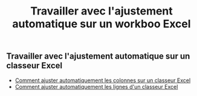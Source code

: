﻿---
title: Travailler avec l'ajustement automatique sur un workboo Excel
second_title: Aspose.Cells Cloud Documen
linktitle: Autofi
type: docs
url: /fr/workbook/autofit/
keywords: Autofit rows and columns on an Excel workbook
description: Aspose.Cells Cloud REST API prend en charge l'ajustement automatique des lignes et des colonnes sur un classeur Excel. Le SDK prend en charge différents types de langages de développement. Ils incluent Android, C#, Go, Java, NodeJS, Perl, PHP, Python, Ruby et Swift.
weight: 100
---
## Travailler avec l'ajustement automatique sur un classeur Excel

- [Comment ajuster automatiquement les colonnes sur un classeur Excel](/cells/fr/workbook/autofit/columns/)
- [Comment ajuster automatiquement les lignes d'un classeur Excel](/cells/fr/workbook/autofit/rows/)
